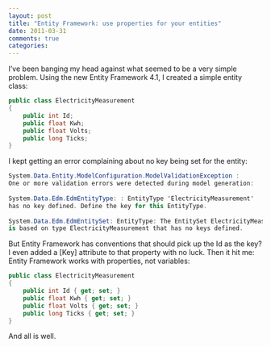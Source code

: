 ```yaml
---
layout: post
title: "Entity Framework: use properties for your entities"
date: 2011-03-31
comments: true
categories: 
---
```

I’ve been banging my head against what seemed to be a very simple problem. Using the new Entity Framework 4.1, I created a simple entity class:

``` c#
public class ElectricityMeasurement
{
    public int Id;
    public float Kwh;
    public float Volts;
    public long Ticks;
}
```

I kept getting an error complaining about no key being set for the entity:

``` c#
System.Data.Entity.ModelConfiguration.ModelValidationException :
One or more validation errors were detected during model generation:
 
System.Data.Edm.EdmEntityType: : EntityType 'ElectricityMeasurement'
has no key defined. Define the key for this EntityType.
 
System.Data.Edm.EdmEntitySet: EntityType: The EntitySet ElectricityMeasurements 
is based on type ElectricityMeasurement that has no keys defined.
```

But Entity Framework has conventions that should pick up the Id as the key? I even added a [Key] attribute to that property with no luck. Then it hit me: Entity Framework works with properties, not variables:

``` c#
public class ElectricityMeasurement
{
    public int Id { get; set; }
    public float Kwh { get; set; }
    public float Volts { get; set; }
    public long Ticks { get; set; }
}
```

And all is well.